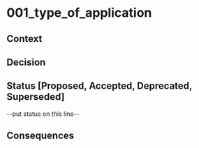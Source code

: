 # 001_type_of_application


## Context



## Decision


## Status [Proposed, Accepted, Deprecated, Superseded]

--put status on this line--


## Consequences